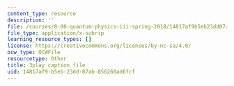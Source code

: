 ```yaml
---
content_type: resource
description: ''
file: /courses/8-06-quantum-physics-iii-spring-2018/14817af9b5eb23dd07ab856260ad6fcf_qk6l3z5ab0o.srt
file_type: application/x-subrip
learning_resource_types: []
license: https://creativecommons.org/licenses/by-nc-sa/4.0/
ocw_type: OCWFile
resourcetype: Other
title: 3play caption file
uid: 14817af9-b5eb-23dd-07ab-856260ad6fcf
---
```

